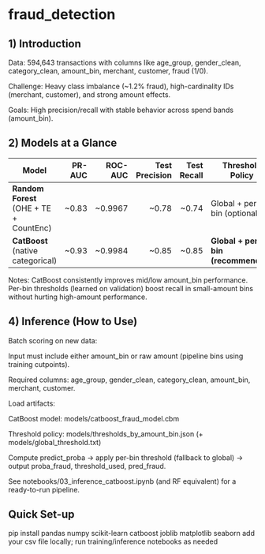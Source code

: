 # fraud_detection

## 1) Introduction

Data: 594,643 transactions with columns like age_group, gender_clean, category_clean, amount_bin, merchant, customer, fraud (1/0).

Challenge: Heavy class imbalance (~1.2% fraud), high-cardinality IDs (merchant, customer), and strong amount effects.

Goals: High precision/recall with stable behavior across spend bands (amount_bin).

## 2) Models at a Glance

| Model                                   | PR-AUC |  ROC-AUC | Test Precision | Test Recall | Threshold Policy                   |
| --------------------------------------- | -----: | -------: | -------------: | ----------: | ---------------------------------- |
| **Random Forest** (OHE + TE + CountEnc) | \~0.83 | \~0.9967 |         \~0.78 |      \~0.74 | Global + per-bin (optional)        |
| **CatBoost** (native categorical)       | \~0.93 | \~0.9984 |         \~0.85 |      \~0.85 | **Global + per-bin (recommended)** |

Notes: CatBoost consistently improves mid/low amount_bin performance. Per-bin thresholds (learned on validation) boost recall in small-amount bins without hurting high-amount performance.

## 4) Inference (How to Use)

Batch scoring on new data:

Input must include either amount_bin or raw amount (pipeline bins using training cutpoints).

Required columns: age_group, gender_clean, category_clean, amount_bin, merchant, customer.

Load artifacts:

CatBoost model: models/catboost_fraud_model.cbm

Threshold policy: models/thresholds_by_amount_bin.json (+ models/global_threshold.txt)

Compute predict_proba → apply per-bin threshold (fallback to global) → output proba_fraud, threshold_used, pred_fraud.

See notebooks/03_inference_catboost.ipynb (and RF equivalent) for a ready-to-run pipeline.

## Quick Set-up

pip install pandas numpy scikit-learn catboost joblib matplotlib seaborn
add your csv file locally; run training/inference notebooks as needed

